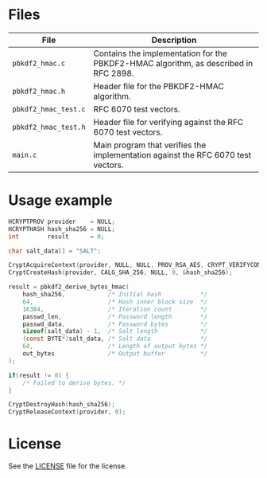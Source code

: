 # Files

| File | Description |
| --- | --- |
| `pbkdf2_hmac.c` | Contains the implementation for the PBKDF2-HMAC algorithm, as described in RFC 2898. |
| `pbkdf2_hmac.h` | Header file for the PBKDF2-HMAC algorithm. |
| `pbkdf2_hmac_test.c` | RFC 6070 test vectors. |
| `pbkdf2_hmac_test.h` | Header file for verifying against the RFC 6070 test vectors. |
| `main.c` | Main program that verifies the implementation against the RFC 6070 test vectors. |

# Usage example

```C
HCRYPTPROV provider    = NULL;
HCRYPTHASH hash_sha256 = NULL;
int        result      = 0;

char salt_data[] = "SALT";

CryptAcquireContext(provider, NULL, NULL, PROV_RSA_AES, CRYPT_VERIFYCONTEXT);
CryptCreateHash(provider, CALG_SHA_256, NULL, 0, &hash_sha256);

result = pbkdf2_derive_bytes_hmac(
    hash_sha256,            /* Initial hash           */
    64,                     /* Hash inner block size  */
    16384,                  /* Iteration count        */
    passwd_len,             /* Password length        */
    passwd_data,            /* Password bytes         */
    sizeof(salt_data) - 1,  /* Salt length            */
    (const BYTE*)salt_data, /* Salt data              */
    64,                     /* Length of output bytes */
    out_bytes               /* Output buffer          */
);

if(result != 0) {
    /* Failed to derive bytes. */
}

CryptDestroyHash(hash_sha256);
CryptReleaseContext(provider, 0);
```

# License

See the [LICENSE](LICENSE) file for the license.